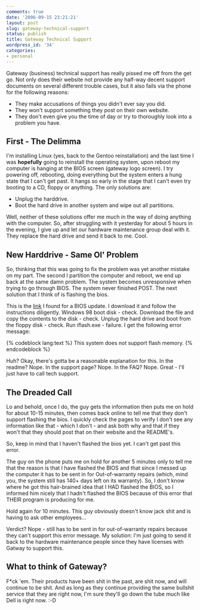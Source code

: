 ```yaml
---
comments: true
date: '2006-09-15 23:21:21'
layout: post
slug: gateway-technical-support
status: publish
title: Gateway Technical Support
wordpress_id: '34'
categories:
- personal
---
```


Gateway (business) technical support has really pissed me off from the get go. Not only does their website not provide any half-way decent support documents on several different trouble cases, but it also fails via the phone for the following reasons:
<ul><li>They make accusations of things you didn't ever say you did.</li><li>They won't support something they post on their own website.</li><li>They don't even give you the time of day or try to thoroughly look into a problem you have.</li></ul>

<!--more-->
<h2>First - The Delimma</h2>
I'm installing Linux (yes, back to the Gentoo reinstallation) and the last time I was <strong>hopefully</strong> going to reinstall the operating system, upon reboot my computer is hanging at the BIOS screen (gateway logo screen). I try powering off, rebooting, doing everything but the system enters a hung state that I can't get past. It hangs so early in the stage that I can't even try booting to a CD, floppy or anything. The only solutions are:

<ul><li>Unplug the harddrive.</li><li>Boot the hard drive in another system and wipe out all partitions.</li></ul>
Well, neither of these solutions offer me much in the way of doing anything with the computer. So, after struggling with it yesterday for about 5 hours in the evening, I give up and let our hardware maintenance group deal with it. They replace the hard drive and send it back to me. Cool.

<h2>New Harddrive - Same Ol' Problem</h2>
So, thinking that this was going to fix the problem was yet another mistake on my part. The second I partition the computer and reboot, we end up back at the same damn problem. The system becomes unresponsive when trying to go through BIOS. The system never finished POST. The next solution that I think of is flashing the bios. 

This is the <a href="http://support.gateway.com/support/drivers/getFile.asp?id=20323&uid=135374235" target="new">link</a> I found for a BIOS update. I download it and follow the instructions diligently. Windows 98 boot disk - check. Download the file and copy the contents to the disk - check. Unplug the hard drive and boot from the floppy disk - check. Run iflash.exe - failure. I get the following error message:

{% codeblock lang:text %}
This system does not support flash memory.
{% endcodeblock %}

Huh? Okay, there's gotta be a reasonable explanation for this. In the readme? Nope. In the support page? Nope. In the FAQ? Nope. Great - I'll just have to call tech support. 

<h2>The Dreaded Call</h2>
Lo and behold, once I do, the guy gets the information then puts me on hold for about 10-15 minutes, then comes back online to tell me that they don't support flashing the bios. I quickly check the pages to verify I don't see any information like that - which I don't - and ask both why and that if they won't that they should post that on their website and the README's.

So, keep in mind that I haven't flashed the bios yet. I can't get past this error.

The guy on the phone puts me on hold for another 5 minutes only to tell me that the reason is that I have flashed the BIOS and that since I messed up the computer it has to be sent in for Out-of-warranty repairs (which, mind you, the system still has 140+ days left on its warranty). So, I don't know where he got this hair-brained idea that I HAD flashed the BIOS, so I informed him nicely that I hadn't flashed the BIOS because of this error that THEIR program is producing for me. 

Hold again for 10 minutes. This guy obviously doesn't know jack shit and is having to ask other employees...

Verdict? Nope - still has to be sent in for out-of-warranty repairs because they can't support this error message. My solution: I'm just going to send it back to the hardware maintenance people since they have licenses with Gatway to support this.

<h2>What to think of Gateway?</h2>
F*ck 'em. Their products have been shit in the past, are shit now, and will continue to be shit. And as long as they continue providing the same bullshit service that they are right now, I'm sure they'll go down the tube much like Dell is right now. :-D
